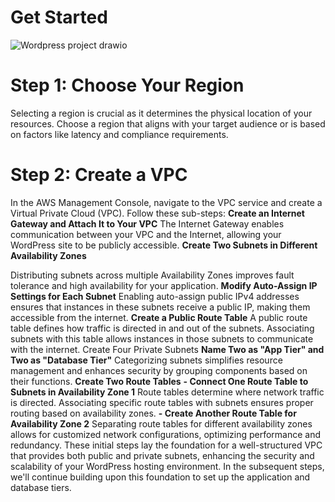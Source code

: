 # Get Started
![Wordpress project drawio](https://github.com/yvanbinda/Host-Wordpress-in-AWS/assets/146278316/0af4d3d0-9240-4d57-b828-86f173cf59bf)

# Step 1: Choose Your Region
Selecting a region is crucial as it determines the physical location of your resources. Choose a region that aligns with your target audience or is based on factors like latency and compliance requirements.
# Step 2: Create a VPC
In the AWS Management Console, navigate to the VPC service and create a Virtual Private Cloud (VPC). 
Follow these sub-steps:
 **Create an Internet Gateway and Attach It to Your VPC**
The Internet Gateway enables communication between your VPC and the Internet, allowing your WordPress site to be publicly accessible.
 **Create Two Subnets in Different Availability Zones**
 
 Distributing subnets across multiple Availability Zones improves fault tolerance and high availability for your application.
 **Modify Auto-Assign IP Settings for Each Subnet**
Enabling auto-assign public IPv4 addresses ensures that instances in these subnets receive a public IP, making them accessible from the internet.
**Create a Public Route Table**
A public route table defines how traffic is directed in and out of the subnets. Associating subnets with this table allows instances in those subnets to communicate with the internet.
Create Four Private Subnets
**Name Two as "App Tier" and Two as "Database Tier"**
Categorizing subnets simplifies resource management and enhances security by grouping components based on their functions.
**Create Two Route Tables**
**- Connect One Route Table to Subnets in Availability Zone 1**
Route tables determine where network traffic is directed. Associating specific route tables with subnets ensures proper routing based on availability zones.
**- Create Another Route Table for Availability Zone 2**
Separating route tables for different availability zones allows for customized network configurations, optimizing performance and redundancy.
These initial steps lay the foundation for a well-structured VPC that provides both public and private subnets, enhancing the security and scalability of your WordPress hosting environment. In the subsequent steps, we'll continue building upon this foundation to set up the application and database tiers.
